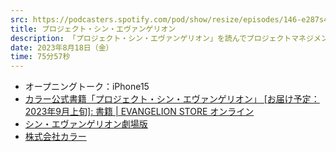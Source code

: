 ```yaml
---
src: https://podcasters.spotify.com/pod/show/resize/episodes/146-e287s4i
title: プロジェクト・シン・エヴァンゲリオン
description: 「プロジェクト・シン・エヴァンゲリオン」を読んでプロジェクトマネジメントあるあると照らし合わせながら、本の面白かったところを話しました。
date: 2023年8月18日（金）
time: 75分57秒
---
```


- オープニングトーク：iPhone15
- [カラー公式書籍「プロジェクト・シン・エヴァンゲリオン」 [お届け予定：2023年9月上旬]: 書籍 | EVANGELION STORE オンライン](https://www.evastore.jp/shop/g/gZ0001401/)
- [シン・エヴァンゲリオン劇場版](https://www.evangelion.co.jp/final_bd_dvd.html)
- [株式会社カラー](https://www.khara.co.jp/)
